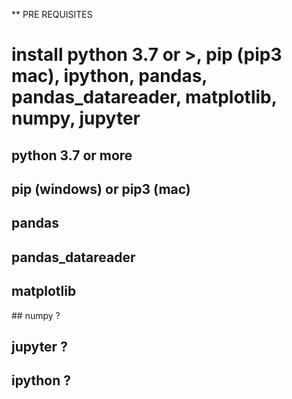 ** PRE REQUISITES
# install python 3.7 or >, pip (pip3 mac), ipython, pandas, pandas_datareader, matplotlib, numpy, jupyter
## python 3.7 or more
## pip (windows) or pip3 (mac)
## pandas
## pandas_datareader
## matplotlib
## numpy   ?
## jupyter ? 
## ipython ?